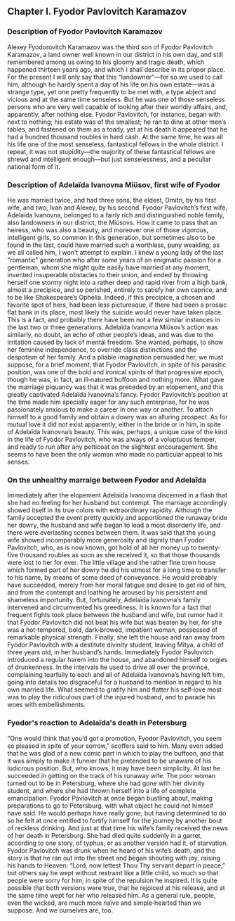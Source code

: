 ## Chapter I. Fyodor Pavlovitch Karamazov

### Description of Fyodor Pavlovitch Karamazov
Alexey Fyodorovitch Karamazov was the third son of Fyodor Pavlovitch
Karamazov, a land owner well known in our district in his own day, and
still remembered among us owing to his gloomy and tragic death, which
happened thirteen years ago, and which I shall describe in its proper
place. For the present I will only say that this “landowner”—for so we
used to call him, although he hardly spent a day of his life on his own
estate—was a strange type, yet one pretty frequently to be met with, a
type abject and vicious and at the same time senseless. But he was one of
those senseless persons who are very well capable of looking after their
worldly affairs, and, apparently, after nothing else. Fyodor Pavlovitch,
for instance, began with next to nothing; his estate was of the smallest;
he ran to dine at other men’s tables, and fastened on them as a toady, yet
at his death it appeared that he had a hundred thousand roubles in hard
cash. At the same time, he was all his life one of the most senseless,
fantastical fellows in the whole district. I repeat, it was not
stupidity—the majority of these fantastical fellows are shrewd and
intelligent enough—but just senselessness, and a peculiar national form of
it.

### Description of Adelaïda Ivanovna Miüsov, first wife of Fyodor
He was married twice, and had three sons, the eldest, Dmitri, by his first
wife, and two, Ivan and Alexey, by his second. Fyodor Pavlovitch’s first
wife, Adelaïda Ivanovna, belonged to a fairly rich and distinguished noble
family, also landowners in our district, the Miüsovs. How it came to pass
that an heiress, who was also a beauty, and moreover one of those
vigorous, intelligent girls, so common in this generation, but sometimes
also to be found in the last, could have married such a worthless, puny
weakling, as we all called him, I won’t attempt to explain. I knew a young
lady of the last “romantic” generation who after some years of an
enigmatic passion for a gentleman, whom she might quite easily have
married at any moment, invented insuperable obstacles to their union, and
ended by throwing herself one stormy night into a rather deep and rapid
river from a high bank, almost a precipice, and so perished, entirely to
satisfy her own caprice, and to be like Shakespeare’s Ophelia. Indeed, if
this precipice, a chosen and favorite spot of hers, had been less
picturesque, if there had been a prosaic flat bank in its place, most
likely the suicide would never have taken place. This is a fact, and
probably there have been not a few similar instances in the last two or
three generations. Adelaïda Ivanovna Miüsov’s action was similarly, no
doubt, an echo of other people’s ideas, and was due to the irritation
caused by lack of mental freedom. She wanted, perhaps, to show her
feminine independence, to override class distinctions and the despotism of
her family. And a pliable imagination persuaded her, we must suppose, for
a brief moment, that Fyodor Pavlovitch, in spite of his parasitic
position, was one of the bold and ironical spirits of that progressive
epoch, though he was, in fact, an ill‐natured buffoon and nothing more.
What gave the marriage piquancy was that it was preceded by an elopement,
and this greatly captivated Adelaïda Ivanovna’s fancy. Fyodor Pavlovitch’s
position at the time made him specially eager for any such enterprise, for
he was passionately anxious to make a career in one way or another. To
attach himself to a good family and obtain a dowry was an alluring
prospect. As for mutual love it did not exist apparently, either in the
bride or in him, in spite of Adelaïda Ivanovna’s beauty. This was,
perhaps, a unique case of the kind in the life of Fyodor Pavlovitch, who
was always of a voluptuous temper, and ready to run after any petticoat on
the slightest encouragement. She seems to have been the only woman who
made no particular appeal to his senses.

### On the unhealthy marraige between Fyodor and Adelaïda
Immediately after the elopement Adelaïda Ivanovna discerned in a flash
that she had no feeling for her husband but contempt. The marriage
accordingly showed itself in its true colors with extraordinary rapidity.
Although the family accepted the event pretty quickly and apportioned the
runaway bride her dowry, the husband and wife began to lead a most
disorderly life, and there were everlasting scenes between them. It was
said that the young wife showed incomparably more generosity and dignity
than Fyodor Pavlovitch, who, as is now known, got hold of all her money up
to twenty‐five thousand roubles as soon as she received it, so that those
thousands were lost to her for ever. The little village and the rather
fine town house which formed part of her dowry he did his utmost for a
long time to transfer to his name, by means of some deed of conveyance. He
would probably have succeeded, merely from her moral fatigue and desire to
get rid of him, and from the contempt and loathing he aroused by his
persistent and shameless importunity. But, fortunately, Adelaïda
Ivanovna’s family intervened and circumvented his greediness. It is known
for a fact that frequent fights took place between the husband and wife,
but rumor had it that Fyodor Pavlovitch did not beat his wife but was
beaten by her, for she was a hot‐tempered, bold, dark‐browed, impatient
woman, possessed of remarkable physical strength. Finally, she left the
house and ran away from Fyodor Pavlovitch with a destitute divinity
student, leaving Mitya, a child of three years old, in her husband’s
hands. Immediately Fyodor Pavlovitch introduced a regular harem into the
house, and abandoned himself to orgies of drunkenness. In the intervals he
used to drive all over the province, complaining tearfully to each and all
of Adelaïda Ivanovna’s having left him, going into details too disgraceful
for a husband to mention in regard to his own married life. What seemed to
gratify him and flatter his self‐love most was to play the ridiculous part
of the injured husband, and to parade his woes with embellishments.

### Fyodor's reaction to Adelaïda's death in Petersburg
“One would think that you’d got a promotion, Fyodor Pavlovitch, you seem
so pleased in spite of your sorrow,” scoffers said to him. Many even added
that he was glad of a new comic part in which to play the buffoon, and
that it was simply to make it funnier that he pretended to be unaware of
his ludicrous position. But, who knows, it may have been simplicity. At
last he succeeded in getting on the track of his runaway wife. The poor
woman turned out to be in Petersburg, where she had gone with her divinity
student, and where she had thrown herself into a life of complete
emancipation. Fyodor Pavlovitch at once began bustling about, making
preparations to go to Petersburg, with what object he could not himself
have said. He would perhaps have really gone; but having determined to do
so he felt at once entitled to fortify himself for the journey by another
bout of reckless drinking. And just at that time his wife’s family
received the news of her death in Petersburg. She had died quite suddenly
in a garret, according to one story, of typhus, or as another version had
it, of starvation. Fyodor Pavlovitch was drunk when he heard of his wife’s
death, and the story is that he ran out into the street and began shouting
with joy, raising his hands to Heaven: “Lord, now lettest Thou Thy servant
depart in peace,” but others say he wept without restraint like a little
child, so much so that people were sorry for him, in spite of the
repulsion he inspired. It is quite possible that both versions were true,
that he rejoiced at his release, and at the same time wept for her who
released him. As a general rule, people, even the wicked, are much more
naïve and simple‐hearted than we suppose. And we ourselves are, too.



